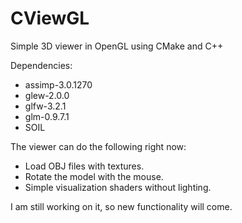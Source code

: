 # CViewGL
Simple 3D viewer in OpenGL using CMake and C++

Dependencies:
* assimp-3.0.1270
* glew-2.0.0
* glfw-3.2.1
* glm-0.9.7.1
* SOIL

The viewer can do the following right now:
* Load OBJ files with textures.
* Rotate the model with the mouse.
* Simple visualization shaders without lighting.

I am still working on it, so new functionality will come.
